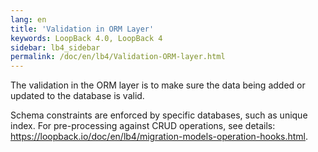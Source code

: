 ```yaml
---
lang: en
title: 'Validation in ORM Layer'
keywords: LoopBack 4.0, LoopBack 4
sidebar: lb4_sidebar
permalink: /doc/en/lb4/Validation-ORM-layer.html
---
```


The validation in the ORM layer is to make sure the data being added or updated
to the database is valid.

Schema constraints are enforced by specific databases, such as unique index. For
pre-processing against CRUD operations, see details:
https://loopback.io/doc/en/lb4/migration-models-operation-hooks.html.
